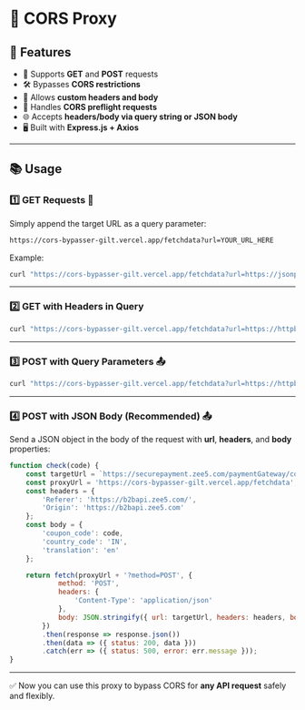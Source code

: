 # 🔀 CORS Proxy

## 🚀 Features

- 🔎 Supports **GET** and **POST** requests
- 🛠 Bypasses **CORS restrictions**
- 📨 Allows **custom headers and body**
- 🚦 Handles **CORS preflight requests**
- 🌐 Accepts **headers/body via query string or JSON body**
- 🖥 Built with **Express.js + Axios**

---

## 📚 Usage

### 1️⃣ GET Requests 📩

Simply append the target URL as a query parameter:

```bash
https://cors-bypasser-gilt.vercel.app/fetchdata?url=YOUR_URL_HERE
```

Example:

```bash
curl "https://cors-bypasser-gilt.vercel.app/fetchdata?url=https://jsonplaceholder.typicode.com/todos/1"
```

---

### 2️⃣ GET with Headers in Query

```bash
curl "https://cors-bypasser-gilt.vercel.app/fetchdata?url=https://httpbin.org/headers&headers={\"X-Test\":\"123\"}"
```

---

### 3️⃣ POST with Query Parameters 📤

```bash
curl "https://cors-bypasser-gilt.vercel.app/fetchdata?url=https://httpbin.org/post&method=POST&body={\"foo\":\"bar\"}"
```

---

### 4️⃣ POST with JSON Body (Recommended) 📤

Send a JSON object in the body of the request with **url**, **headers**, and **body** properties:

```javascript
function check(code) {
    const targetUrl = `https://securepayment.zee5.com/paymentGateway/coupon/verification?coupon_code=${code}&country_code=IN&translation=en`;
    const proxyUrl = 'https://cors-bypasser-gilt.vercel.app/fetchdata';
    const headers = {
        'Referer': 'https://b2bapi.zee5.com/',
        'Origin': 'https://b2bapi.zee5.com'
    };
    const body = {
        'coupon_code': code,
        'country_code': 'IN',
        'translation': 'en'
    };

    return fetch(proxyUrl + '?method=POST', { 
            method: 'POST', 
            headers: {
                'Content-Type': 'application/json'
            },
            body: JSON.stringify({ url: targetUrl, headers: headers, body: body })
        })
        .then(response => response.json())
        .then(data => ({ status: 200, data }))
        .catch(err => ({ status: 500, error: err.message }));
}
```

---

✅ Now you can use this proxy to bypass CORS for **any API request** safely and flexibly.
